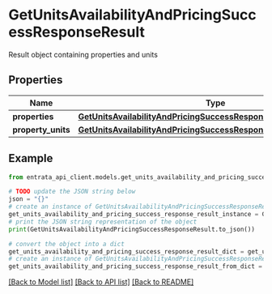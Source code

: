 # GetUnitsAvailabilityAndPricingSuccessResponseResult

Result object containing properties and units

## Properties

Name | Type | Description | Notes
------------ | ------------- | ------------- | -------------
**properties** | [**GetUnitsAvailabilityAndPricingSuccessResponseResultProperties**](GetUnitsAvailabilityAndPricingSuccessResponseResultProperties.md) |  | 
**property_units** | [**GetUnitsAvailabilityAndPricingSuccessResponseResultPropertyUnits**](GetUnitsAvailabilityAndPricingSuccessResponseResultPropertyUnits.md) |  | 

## Example

```python
from entrata_api_client.models.get_units_availability_and_pricing_success_response_result import GetUnitsAvailabilityAndPricingSuccessResponseResult

# TODO update the JSON string below
json = "{}"
# create an instance of GetUnitsAvailabilityAndPricingSuccessResponseResult from a JSON string
get_units_availability_and_pricing_success_response_result_instance = GetUnitsAvailabilityAndPricingSuccessResponseResult.from_json(json)
# print the JSON string representation of the object
print(GetUnitsAvailabilityAndPricingSuccessResponseResult.to_json())

# convert the object into a dict
get_units_availability_and_pricing_success_response_result_dict = get_units_availability_and_pricing_success_response_result_instance.to_dict()
# create an instance of GetUnitsAvailabilityAndPricingSuccessResponseResult from a dict
get_units_availability_and_pricing_success_response_result_from_dict = GetUnitsAvailabilityAndPricingSuccessResponseResult.from_dict(get_units_availability_and_pricing_success_response_result_dict)
```
[[Back to Model list]](../README.md#documentation-for-models) [[Back to API list]](../README.md#documentation-for-api-endpoints) [[Back to README]](../README.md)


